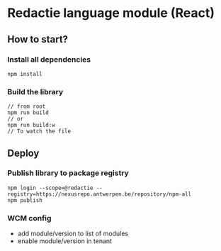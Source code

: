 # Redactie language module (React)

## How to start?

### Install all dependencies

```
npm install
```

### Build the library

```
// from root
npm run build
// or
npm run build:w
// To watch the file
```

## Deploy
### Publish library to package registry

```
npm login --scope=@redactie --registry=https://nexusrepo.antwerpen.be/repository/npm-all
npm publish
```

### WCM config

* add module/version to list of modules
* enable module/version in tenant
